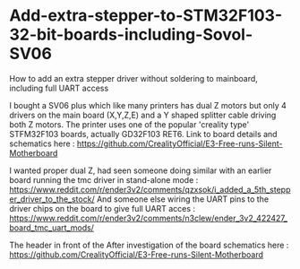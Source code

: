 # Add-extra-stepper-to-STM32F103-32-bit-boards-including-Sovol-SV06
How to add an extra stepper driver without soldering to mainboard, including full UART access


I bought a SV06 plus which like many printers has dual Z motors but only 4 drivers on the main board (X,Y,Z,E) and a Y shaped splitter cable driving both Z motors.
The printer uses one of the popular 'creality type' STFM32F103 boards, actually GD32F103 RET6.
Link to board details and schematics here :  https://github.com/CrealityOfficial/E3-Free-runs-Silent-Motherboard

I wanted proper dual Z, had seen someone doing similar with an earlier board running the tmc driver in stand-alone mode   : 
https://www.reddit.com/r/ender3v2/comments/qzxsok/i_added_a_5th_stepper_driver_to_the_stock/
And someone else wiring the UART pins to the driver chips on the board to give full UART acces :
https://www.reddit.com/r/ender3v2/comments/n3clew/ender_3v2_422427_board_tmc_uart_mods/

The header in front of the 
After investigation of the board schematics here :  https://github.com/CrealityOfficial/E3-Free-runs-Silent-Motherboard




